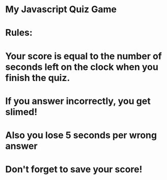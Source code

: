 # My Javascript Quiz Game
# Rules:
# Your score is equal to the number of seconds left on the clock when you finish the quiz.
# If you answer incorrectly, you get slimed!
# Also you lose 5 seconds per wrong answer
# Don't forget to save your score!